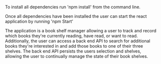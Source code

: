 To install all dependencies run 'npm install' from the command line. 

Once all dependencies have been installed the user can start the react application by running 'npm Start'

The application is a book shelf manager allowing a user to track and record which books they're currently reading, have read, or want to read. Additionally, the user can access a back end API to search for additional books they're interested in and add those books to one of their three shelves. The back end API persists the users selection and shelves, allowing the user to continually manage the state of their book shelves.
